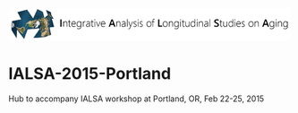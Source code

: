 ![logl](ialsa_long.png)
# IALSA-2015-Portland
Hub to accompany IALSA workshop at Portland, OR, Feb 22-25, 2015
